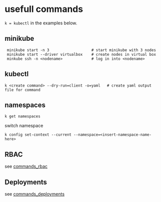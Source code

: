 # usefull commands

`k = kubectl` in the examples below.

## minikube

     minikube start -n 3                   # start minikube with 3 nodes
     minikube start --driver virtualbox    # create nodes in virtual box
     minkube ssh -n <nodename>             # log in into <nodename>


## kubectl

    k <create command> --dry-run=client -o=yaml   # create yaml output file for command

## namespaces

    k get namespaces

switch namespace

    k config set-context --current --namespace=<insert-namespace-name-here>

## RBAC

see [commands_rbac](./commands_rbac)


## Deployments

see [commands_deployments](./commands_deployments)
